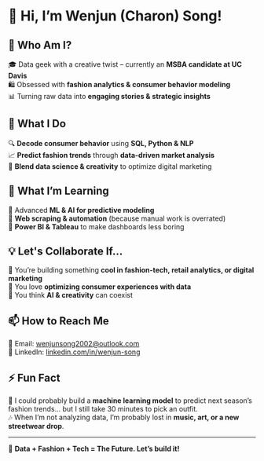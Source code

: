 # 👋 Hi, I’m Wenjun (Charon) Song!  

## 🚀 Who Am I?  
🎓 Data geek with a creative twist – currently an **MSBA candidate at UC Davis**  
🛍 Obsessed with **fashion analytics & consumer behavior modeling**  
📊 Turning raw data into **engaging stories & strategic insights**  

## 🧠 What I Do  
🔍 **Decode consumer behavior** using **SQL, Python & NLP**  
📈 **Predict fashion trends** through **data-driven market analysis**  
🎨 **Blend data science & creativity** to optimize digital marketing  

## 🌱 What I’m Learning  
🔹 Advanced **ML & AI for predictive modeling**  
🔹 **Web scraping & automation** (because manual work is overrated)  
🔹 **Power BI & Tableau** to make dashboards less boring   

## 💡 Let's Collaborate If...  
🤝 You’re building something **cool in fashion-tech, retail analytics, or digital marketing**  
🛒 You love **optimizing consumer experiences with data**  
🤖 You think **AI & creativity** can coexist  

## 📫 How to Reach Me  
📩 Email: wenjunsong2002@outlook.com  
💼 LinkedIn: [linkedin.com/in/wenjun-song](https://www.linkedin.com/in/wenjun-song/)  

## ⚡ Fun Fact  
👕 I could probably build a **machine learning model** to predict next season’s fashion trends... but I still take 30 minutes to pick an outfit.  
🎶 When I’m not analyzing data, I’m probably lost in **music, art, or a new streetwear drop**.  

---

🚀 **Data + Fashion + Tech = The Future. Let’s build it!**  

